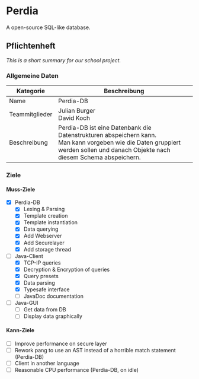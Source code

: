 # Perdia
A open-source SQL-like database.


## Pflichtenheft
*This is a short summary for our school project.*

### Allgemeine Daten
|Kategorie|Beschreibung|
|-|-|
|Name|Perdia-DB|
|Teammitglieder|Julian Burger <br> David Koch|
|Beschreibung|Perdia-DB ist eine Datenbank die Datenstrukturen abspeichern kann. <br> Man kann vorgeben wie die Daten gruppiert werden sollen und danach Objekte nach diesem Schema abspeichern.|

### Ziele
#### Muss-Ziele
- [x] Perdia-DB
  - [x] Lexing & Parsing 
  - [x] Template creation
  - [x] Template instantiation
  - [x] Data querying
  - [x] Add Webserver
  - [x] Add Securelayer
  - [x] Add storage thread
- [ ] Java-Client
  - [X] TCP-IP queries
  - [X] Decryption & Encryption of queries
  - [X] Query presets
  - [X] Data parsing
  - [X] Typesafe interface
  - [ ] JavaDoc documentation
- [ ] Java-GUI
  - [ ] Get data from DB
  - [ ] Display data graphically

#### Kann-Ziele
- [ ] Improve performance on secure layer
- [ ] Rework pang to use an AST instead of a horrible match statement (Perdia-DB)
- [ ] Client in another language
- [ ] Reasonable CPU performance (Perdia-DB, on idle)
